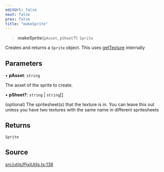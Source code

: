 ```yaml
---
editUrl: false
next: false
prev: false
title: "makeSprite"
---
```


> **makeSprite**(`pAsset`, `pSheet`?): `Sprite`

Creates and returns a `Sprite` object.
This uses [getTexture](../../../../../../../../api/namespaces/pixiutils/functions/gettexture) internally

## Parameters

• **pAsset**: `string`

The asset of the sprite to create.

• **pSheet?**: `string` \| `string`[]

(optional) The spritesheet(s) that the texture is in. You can leave this out unless you have two textures with the same name in different spritesheets

## Returns

`Sprite`

## Source

[src/utils/PixiUtils.ts:138](https://github.com/relishinc/dill-pixel/blob/10f512f7f577ca5e74162827f11215b28df5ca97/src/utils/PixiUtils.ts#L138)
